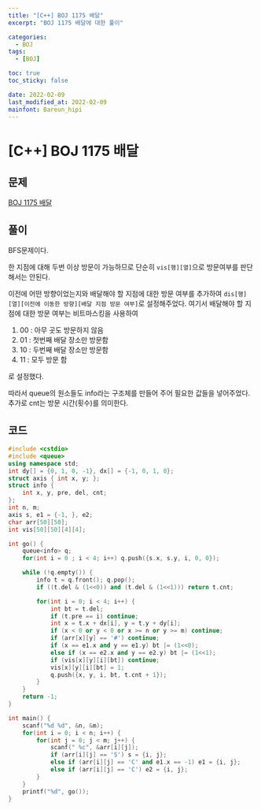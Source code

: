 ```yaml
---
title: "[C++] BOJ 1175 배달"
excerpt: "BOJ 1175 배달에 대한 풀이"

categories:
  - BOJ
tags:
  - [BOJ]

toc: true
toc_sticky: false

date: 2022-02-09
last_modified_at: 2022-02-09
mainfont: Bareun_hipi
---
```


# [C++] BOJ 1175 배달

## 문제

[BOJ 1175 배달](https://www.acmicpc.net/problem/1175)

## 풀이

BFS문제이다.

한 지점에 대해 두번 이상 방문이 가능하므로 단순히 `vis[행][열]`으로 방문여부를 판단해서는 안된다.

이전에 어떤 방향이었는지와 배달해야 할 지점에 대한 방문 여부를 추가하여 `dis[행][열][이전에 이동한 방향][배달 지점 방문 여부]`로 설정해주었다.
여기서 배달해야 할 지점에 대한 방문 여부는 비트마스킹을 사용하여

1. 00 : 아무 곳도 방문하지 않음
2. 01 : 첫번째 배달 장소만 방문함
3. 10 : 두번째 배달 장소만 방문함
4. 11 : 모두 방문 함

로 설정했다.

따라서 queue의 원소들도 info라는 구조체를 만들어 주어 필요한 값들을 넣어주었다. 추가로 cnt는 방문 시간(횟수)를 의미한다.

## 코드

```c++
#include <cstdio>
#include <queue>
using namespace std;
int dy[] = {0, 1, 0, -1}, dx[] = {-1, 0, 1, 0};
struct axis { int x, y; };
struct info {
    int x, y, pre, del, cnt;
};
int n, m;
axis s, e1 = {-1, }, e2;
char arr[50][50];
int vis[50][50][4][4];

int go() {
    queue<info> q;
    for(int i = 0 ; i < 4; i++) q.push({s.x, s.y, i, 0, 0});

    while (!q.empty()) {
        info t = q.front(); q.pop();
        if ((t.del & (1<<0)) and (t.del & (1<<1))) return t.cnt;

        for(int i = 0; i < 4; i++) {
            int bt = t.del;
            if (t.pre == i) continue;
            int x = t.x + dx[i], y = t.y + dy[i];
            if (x < 0 or y < 0 or x >= n or y >= m) continue;
            if (arr[x][y] == '#') continue;
            if (x == e1.x and y == e1.y) bt |= (1<<0);
            else if (x == e2.x and y == e2.y) bt |= (1<<1);
            if (vis[x][y][i][bt]) continue;
            vis[x][y][i][bt] = 1;
            q.push({x, y, i, bt, t.cnt + 1});
        }
    }
    return -1;
}

int main() {
    scanf("%d %d", &n, &m);
    for(int i = 0; i < n; i++) {
        for(int j = 0; j < m; j++) {
            scanf(" %c", &arr[i][j]);
            if (arr[i][j] == 'S') s = {i, j};
            else if (arr[i][j] == 'C' and e1.x == -1) e1 = {i, j};
            else if (arr[i][j] == 'C') e2 = {i, j};
        }
    }
    printf("%d", go());
}
```
